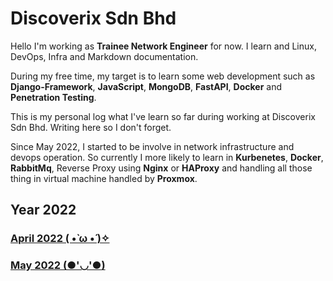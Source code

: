 # Discoverix Sdn Bhd

Hello I'm working as **Trainee Network Engineer** for now. I learn and Linux, DevOps, Infra and Markdown documentation.

During my free time, my target is to learn some web development such as **Django-Framework**, **JavaScript**, **MongoDB**, **FastAPI**, **Docker** and **Penetration Testing**.

This is my personal log what I've learn so far during working at Discoverix Sdn Bhd. Writing here so I don't forget.

Since May 2022, I started to be involve in network infrastructure and devops operation. So currently I more likely to learn in **Kurbenetes**, **Docker**, **RabbitMq**, Reverse Proxy using **Nginx** or **HAProxy** and handling all those thing in virtual machine handled by **Proxmox**.

## Year 2022

### [April 2022 ( •̀ ω •́ )✧](https://github.com/froxity/discoverix-sb/tree/main/04-2022)

### [May 2022 (●'◡'●)](https://github.com/froxity/discoverix-sb/tree/main/05-2022)
